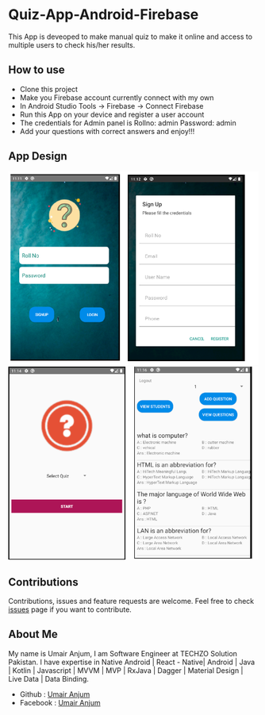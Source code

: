 # Quiz-App-Android-Firebase
This App is deveoped to make manual quiz to make it online and access to multiple users to check his/her results.

## How to use
- Clone this project
- Make you Firebase account currently connect with my own
- In Android Studio Tools -> Firebase -> Connect Firebase
- Run this App on your device and register a user account
- The credentials for Admin panel is  Rollno: admin Password: admin
- Add your questions with correct answers and enjoy!!!

## App Design
![](Quiz-1.png)
![](Quiz-2.png)

## Contributions 
Contributions, issues and feature requests are welcome.
Feel free to check [issues](https://github.com/UmairAnjum86/Quiz-App/issues "issues") page if you want to contribute.

## About Me
My name is Umair Anjum, I am Software Engineer at TECHZO Solution Pakistan. I have expertise in Native Android | React - Native| Android | Java | Kotlin | Javascript | MVVM | MVP | RxJava | Dagger | Material Design | Live Data | Data Binding.

- Github : [Umair Anjum ](https://github.com/UmairAnjum86 "Umair Anjum")
- Facebook : [Umair Anjum](facebook.com/umair.anjum.357/ "Umair Anjum")
